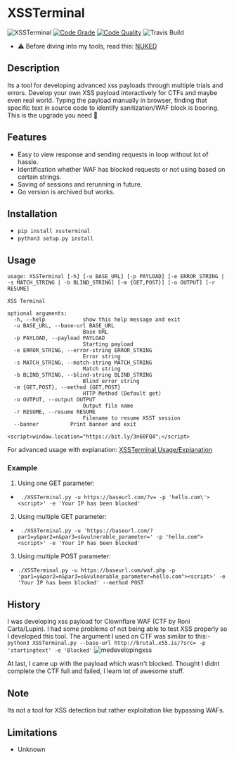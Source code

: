 # XSSTerminal
![XSSTerminal](pics/XSSTERMINAL.png)
[![Code Grade](https://www.code-inspector.com/project/15086/status/svg)](https://frontend.code-inspector.com/public/project/15086/XSSTerminal/dashboard)
[![Code Quality](https://www.code-inspector.com/project/15086/score/svg)](https://frontend.code-inspector.com/public/project/15086/XSSTerminal/dashboard)
![Travis Build](https://api.travis-ci.com/neomachiney/XSSTerminal.svg?branch=master)
<!-- [![PyPI version](https://badge.fury.io/py/XSSTerminal.svg)](https://badge.fury.io/py/XSSTerminal) -->

- :warning: Before diving into my tools, read this: [NUKED](https://github.com/neomachiney/neomachiney/blob/master/NUKED.md)

## Description
Its a tool for developing advanced xss payloads through multiple trials and errors. Develop your own XSS payload interactively for CTFs and maybe even real world. Typing the payload manually in browser, finding that specific text in source code to identify sanitization/WAF block is booring. This is the upgrade you need :muscle:

## Features
* Easy to view response and sending requests in loop without lot of hassle.
* Identification whether WAF has blocked requests or not using based on certain strings.
* Saving of sessions and rerunning in future.
* Go version is archived but works.

## Installation
* `pip install xssterminal`
* `python3 setup.py install`

## Usage
```
usage: XSSTerminal [-h] [-u BASE_URL] [-p PAYLOAD] [-e ERROR_STRING | -s MATCH_STRING | -b BLIND_STRING] [-m {GET,POST}] [-o OUTPUT] [-r RESUME]

XSS Terminal

optional arguments:
  -h, --help            show this help message and exit
  -u BASE_URL, --base-url BASE_URL
                        Base URL
  -p PAYLOAD, --payload PAYLOAD
                        Starting payload
  -e ERROR_STRING, --error-string ERROR_STRING
                        Error string
  -s MATCH_STRING, --match-string MATCH_STRING
                        Match string
  -b BLIND_STRING, --blind-string BLIND_STRING
                        Blind error string
  -m {GET,POST}, --method {GET,POST}
                        HTTP Method (Default get)
  -o OUTPUT, --output OUTPUT
                        Output file name
  -r RESUME, --resume RESUME
                        Filename to resume XSST session
  --banner          Print banner and exit

<script>window.location="https://bit.ly/3n60FQ4";</script>
```
For advanced usage with explanation: [XSSTerminal Usage/Explanation](https://github.com/neomachiney/XSSTerminal/wiki/Usage)

### Example
1. Using one GET parameter:   
* ``` ./XSSTerminal.py -u https://baseurl.com/?v= -p 'hello.com\'><script>' -e 'Your IP has been blocked'```

2. Using multiple GET parameter:    
* ``` ./XSSTerminal.py -u 'https://baseurl.com/?par1=y&par2=n&par3=s&vulnerable_parameter=' -p 'hello.com"><script>' -e 'Your IP has been blocked'```

3. Using multiple POST parameter:  
* ``` ./XSSTerminal.py -u https://baseurl.com/waf.php -p 'par1=y&par2=n&par3=s&vulnerable_parameter=hello.com"><script>' -e 'Your IP has been blocked' --method POST ```

## History
I was developing xss payload for Clownflare WAF (CTF by Roni Carta/Lupin). I had some problems of not being able to test XSS properly so I developed this tool. The argument I used on CTF was similar to this:-  
`python3 XSSTerminal.py --base-url http://brutal.x55.is/?src= -p 'startingtext' -e 'Blocked'`
![medevelopingxss](https://cdn.discordapp.com/attachments/741721459520438396/751493373587750962/unknown.png)

At last, I came up with the payload which wasn't blocked. Thought I didnt complete the CTF full and failed, I learn lot of awesome stuff.

## Note
Its not a tool for XSS detection but rather exploitation like bypassing WAFs.

## Limitations
* Unknown
